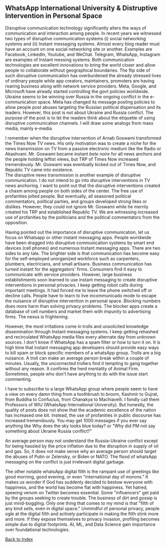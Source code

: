 ##  WhatsApp International University & Distruptive Intervention in Personal Space



Disruptive communication technology significantly alters the ways of communication and interaction among people. In recent years we witnessed two 
types of disruptive communication systems (i) social networking systems and (ii) Instant messaging systems. Almost
every blog reader must have an account on one social networking site or another. Examples are Facebook, 
LinkedIn, Youtube, and WeChat. Telegram, WhatsApp, Instagram are examples of Instant messing systems. Both 
communication technologies are excellent innovations to bring the world closer and allow people to collaborate without
geographical boundaries. The flip side of such disruptive communication has overburdened the already stressed lives of 
ordinary people while app creators, maintainers, promoters are having roaring business along with network service 
providers. Meta, Google, and Microsoft have already started controlling the govt policies worldwide. 
Ukraine seems to be winning over Russia in the ongoing conflict in the e-communication space. Meta has changed its
message posting policies to allow people post abuses targeting the Russian political dispensation and its leaders.
However, this post is not about Ukraine
and Russia conflict. The purpose of the post is to let the readers think about the etiquette of using disruptive 
communication channels. I will draw some analogs from mass media, mainly e-media. 

I remember when the disruptive intervention of Arnab Goswami transformed the Times Now TV news. His only motivation was 
to create a niche for the news transmission on TV from a passive electronic medium like the Radio or Akashvani. Mr.
Goswami became instant <i>bete noire</i> for all news anchors and the people holding leftist views, but TRP of Times Now 
increased tremendously. Mr. Goswami was eventually kicked out of Times Now, and Republic TV came into existence.  
The disruptive news transmission is another example of disruptive 
communication. I do not intend to go into disruptive interventions in TV news anchoring. I want to point out that the 
disruptive interventions created a chasm among people on both sides of the center. The free use of profanities jolted people. But 
eventually, all seasoned political commentators, political parties, and groups developed strong likes or dislikes. 
However, they could not ignore Mr. Goswami while he merrily created his TRP and established Republic TV. We are witnessing increased use of profanities by the politicians and the political commentators from the opposition. 

Having pointed out the importance of disruptive communication, let us focus on Whatsapp or other instant messaging apps. People worldwide
have been dragged into disruptive communication systems by smart end devices (cell phones) and numerous Instant messaging 
apps. There are two sides to any tale. The brighter side is that communication has become easy for the self-employed 
unorganized workforce such as carpenters, plumbers, electricians, and small artisans. Business communication has turned instant for the 
aggregators' firms. Consumers find it easy to communicate with service providers. However, large business establishments soon learned to use instant 
messaging to create disruptive interventions in personal privacies. I keep getting robot calls during important meetings. It had 
forced me to leave the phone switched off or decline calls. People have to learn to live incommunicado mode to escape the nuisance of disruptive 
intervention in personal space. Blocking numbers does more harm than solving privacy problems. The blocker apps create a database 
of cell numbers and market them with impunity to advertising firms. The nexus is frightening.

However, the most irritations come in trolls and unsolicited knowledge dissemination through Instant messaging systems. I keep 
getting rehashed and recirculated WhatsApp media files every alternate day from unknown sources. I don't know if WhatsApp has a spam filter or how to turn it 
on. It is high time that instant messaging app developers should provide easy ways to kill spam or block specific members of a whatsApp group. Trolls are a big nuisance. A troll 
can make an average person break within a couple of minutes. Usually, the unconnected trollers find it tempting to gang together 
without any reason. It confirms the herd mentality of Animal Firm. Sometimes, people who don't have anything to do with the issue 
start commenting.

I have to subscribe to a large WhatsApp group where people seem to have a view on every damn thing from a toothbrush to broom, Kashmir 
to Gujrat, from Buddha to Confucius, from Chanakya to Machiavelli. I fondly call them Professors of WIU (WhatsApp International 
University). But honestly, the quality of posts does not show that the academic excellence of the nation has increased one bit. 
Instead, the use of profanities in public discourse has increased tremendously. You may get 1000 messages if you ever say anything like Why does the sky looks 
blue today? or "Why did PM not say something about Ukraine Russia conflict?"

An average person may not understand the Russia-Ukraine conflict except for being hassled by the price
inflation due to the disruption in supply of oil and gas. So, it does not make sense why an average person should target the abuses of Putin or 
Zelensky, or Biden or NATO. The flood of whatsApp messaging on the conflict is just irrelevant digital garbage. 

The other notable whatsApp digital filth is the rampant use of greetings like good morning, good evening, or even
"international day of morons." It makes us wonder if God has suddenly decided to bestow everyone with happiness, and the
world has become flat with happiness. Yet hatred, spewing venom on Twitter becomes essential. Some 
"influencers" get paid by the groups seeking to create trouble. The business of dirt and gossip is just mind-boggling. 
Only one thing that comes to my mind is that "filth of any kind sells, even in digital space." Unmindful of personal privacy, people ogle at the digital 
filth and actively participate in making the filth stink more and more. If they expose themselves to privacy invasion, profiling becomes 
simple due to digital footprints. AI, ML, and Data Science gain importance over foundational technologies.

[Back to Index](../index.md)
